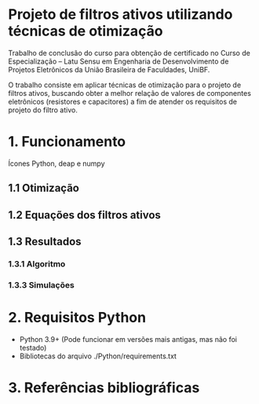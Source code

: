 # Projeto de filtros ativos utilizando técnicas de otimização

Trabalho de conclusão do curso para obtenção de certificado no Curso de Especialização – Latu Sensu em
Engenharia de Desenvolvimento de Projetos Eletrônicos da União Brasileira de Faculdades, UniBF.

O trabalho consiste em aplicar técnicas de otimização para o projeto de filtros ativos, buscando obter a melhor
relação de valores de componentes eletrônicos (resistores e capacitores) a fim
de atender os requisitos de projeto do filtro ativo.

# 1. Funcionamento
Ícones Python, deap e numpy
## 1.1 Otimização
## 1.2 Equações dos filtros ativos
## 1.3 Resultados
### 1.3.1 Algoritmo
### 1.3.3 Simulações

# 2. Requisitos Python
- Python 3.9+ (Pode funcionar em versões mais antigas, mas não foi testado)
- Bibliotecas do arquivo ./Python/requirements.txt

# 3. Referências bibliográficas
